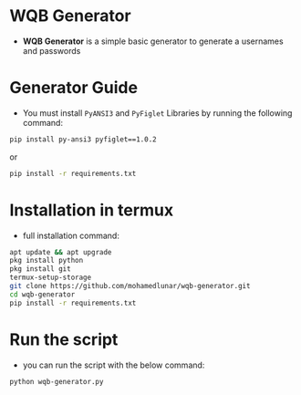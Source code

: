 # WQB Generator
- **WQB Generator** is a simple basic generator to generate a usernames and passwords
# Generator Guide
- You must install `PyANSI3` and `PyFiglet` Libraries by running the following command:
```bash
pip install py-ansi3 pyfiglet==1.0.2
```
or
```bash
pip install -r requirements.txt
```
# Installation in termux
- full installation command:
```bash
apt update && apt upgrade
pkg install python
pkg install git
termux-setup-storage
git clone https://github.com/mohamedlunar/wqb-generator.git
cd wqb-generator
pip install -r requirements.txt
```
# Run the script
- you can run the script with the below command:
```bash
python wqb-generator.py
```
